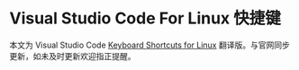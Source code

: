 # Visual Studio Code For Linux 快捷键

本文为 Visual Studio Code [Keyboard Shortcuts for Linux](https://code.visualstudio.com/shortcuts/keyboard-shortcuts-windows.pdf) 翻译版。与官网同步更新，如未及时更新欢迎指正提醒。